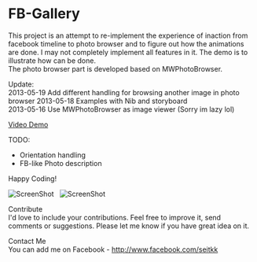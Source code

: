 FB-Gallery
==========
  
This project is an attempt to re-implement the experience of inaction from facebook timeline to photo browser and to figure out how the animations are done. I may not completely implement all features in it. The demo is to illustrate how can be done.  
The photo browser part is developed based on MWPhotoBrowser.  

Update:  
2013-05-19 Add different handling for browsing another image in photo browser
2013-05-18 Examples with Nib and storyboard  
2013-05-16 Use MWPhotoBrowser as image viewer (Sorry im lazy lol)  

[Video Demo](http://youtu.be/PCU5Loxcj3s)

TODO:  
- Orientation handling
- FB-like Photo description

Happy Coding!
  
![ScreenShot](https://raw.github.com/Seitk/FB-Gallery/master/screenshot0.png) &nbsp; ![ScreenShot](https://raw.github.com/Seitk/FB-Gallery/master/screenshot1.png)
  
Contribute  
I'd love to include your contributions. Feel free to improve it, send comments or suggestions. Please let me know if you have great idea on it.
  
Contact Me  
You can add me on Facebook - http://www.facebook.com/seitkk

  
